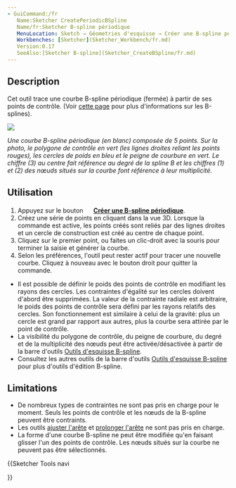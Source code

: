 ```yaml
---
- GuiCommand:/fr
   Name:Sketcher CreatePeriodicBSpline
   Name/fr:Sketcher B-spline périodique
   MenuLocation: Sketch → Géometries d'esquisse → Créer une B-spline périodique
   Workbenches: [Sketcher](Sketcher_Workbench/fr.md)
   Version:0.17
   SeeAlso:[Sketcher B-spline](Sketcher_CreateBSpline/fr.md)
---
```


## Description

Cet outil trace une courbe B-spline périodique (fermée) à partir de ses points de contrôle. (Voir [cette page](B-Splines/fr.md) pour plus d\'informations sur les B-splines).

![](images/Sketcher_Periodic_B-spline_example01.png )


*Une courbe B-spline périodique (en blanc) composée de 5 points. Sur la photo, le polygone de contrôle en vert (les lignes droites reliant les points rouges), les cercles de poids en bleu et le peigne de courbure en vert. Le chiffre (3) au centre fait référence au degré de la spline B et les chiffres (1) et (2) des nœuds situés sur la courbe font référence à leur multiplicité.*

## Utilisation

1.  Appuyez sur le bouton **<img src=images/Sketcher_CreatePeriodicBSpline.svg style="width:16px"> [Créer une B-spline périodique](Sketcher_CreatePeriodicBSpline/fr.md)**.
2.  Créez une série de points en cliquant dans la vue 3D. Lorsque la commande est active, les points créés sont reliés par des lignes droites et un cercle de construction est créé au centre de chaque point.
3.  Cliquez sur le premier point, ou faites un clic-droit avec la souris pour terminer la saisie et générer la courbe.
4.  Selon les préférences, l\'outil peut rester actif pour tracer une nouvelle courbe. Cliquez à nouveau avec le bouton droit pour quitter la commande.

-   Il est possible de définir le poids des points de contrôle en modifiant les rayons des cercles. Les contraintes d\'égalité sur les cercles doivent d\'abord être supprimées. La valeur de la contrainte radiale est arbitraire, le poids des points de contrôle sera défini par les rayons relatifs des cercles. Son fonctionnement est similaire à celui de la gravité: plus un cercle est grand par rapport aux autres, plus la courbe sera attirée par le point de contrôle.
-   La visibilité du polygone de contrôle, du peigne de courbure, du degré et de la multiplicité des nœuds peut être activée/désactivée à partir de la barre d'outils [Outils d\'esquisse B-spline](Sketcher_Workbench/fr#Sketcher_B-spline_tools.md).
-   Consultez les autres outils de la barre d'outils [Outils d\'esquisse B-spline](Sketcher_Workbench/fr#Sketcher_B-spline_tools.md) pour plus d'outils d'édition B-spline.

## Limitations

-   De nombreux types de contraintes ne sont pas pris en charge pour le moment. Seuls les points de contrôle et les nœuds de la B-spline peuvent être contraints.
-   Les outils [ajuster l\'arête](Sketcher_Trimming/fr.md) et [prolonger l\'arête](Sketcher_Extend/fr.md) ne sont pas pris en charge.
-   La forme d\'une courbe B-spline ne peut être modifiée qu\'en faisant glisser l\'un des points de contrôle. Les nœuds situés sur la courbe ne peuvent pas être sélectionnés.





{{Sketcher Tools navi

}}  
